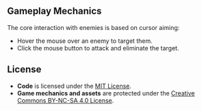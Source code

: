 ## Gameplay Mechanics

The core interaction with enemies is based on cursor aiming:

- Hover the mouse over an enemy to target them.
- Click the mouse button to attack and eliminate the target.

## License  

- **Code** is licensed under the [MIT License](LICENSE).  
- **Game mechanics and assets** are protected under the [Creative Commons BY-NC-SA 4.0 License](GAME_LICENSE.md).  
